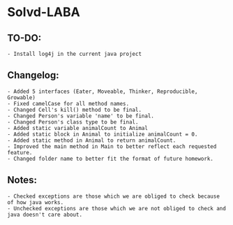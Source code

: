 # Solvd-LABA
## TO-DO:
```
- Install log4j in the current java project
```
## Changelog:
```
- Added 5 interfaces (Eater, Moveable, Thinker, Reproducible, Growable)
- Fixed camelCase for all method names.
- Changed Cell's kill() method to be final.
- Changed Person's variable 'name' to be final.
- Changed Person's class type to be final.
- Added static variable animalCount to Animal
- Added static block in Animal to initialize animalCount = 0.
- Added static method in Animal to return animalCount.
- Improved the main method in Main to better reflect each requested feature.
- Changed folder name to better fit the format of future homework.
```

## Notes:
	- Checked exceptions are those which we are obliged to check because of how java works.
	- Unchecked exceptions are those which we are not obliged to check and java doesn't care about.